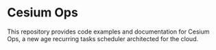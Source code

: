 # Cesium Ops

This repository provides code examples and documentation for Cesium Ops, a new age recurring tasks scheduler architected for the cloud.

